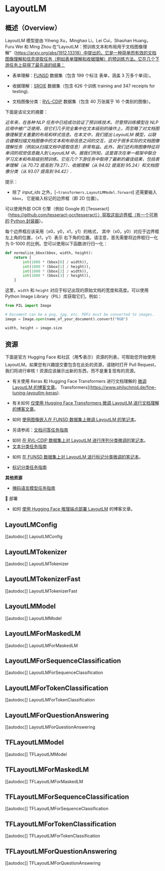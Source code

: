 <!--版权所有 2020 年 HuggingFace 团队。保留所有权利。
根据 Apache 许可证第 2.0 版（“许可证”）获得许可；您除非遵守许可证，否则不得使用此文件。您可以在以下位置获取许可证的副本
http://www.apache.org/licenses/LICENSE-2.0
除非适用法律要求或书面同意，否则根据许可证分发的软件是按“按原样”分发，不附带任何形式的担保或条件。请参阅许可证以了解特定的语言许可权限和限制。
⚠️请注意，此文件是 Markdown 格式的，但包含我们的 doc-builder（类似于 MDX）的特定语法，您的 Markdown 查看器可能无法正确呈现它。
-->
# LayoutLM

<a id='Overview'> </a>

## 概述（Overview）

LayoutLM 模型是由 Yiheng Xu，Minghao Li，Lei Cui，Shaohan Huang，Furu Wei 和 Ming Zhou 在“LayoutLM：预训练文本和布局用于文档图像理解”（https://arxiv.org/abs/1912.13318）中提出的。它是一种简单而有效的文档图像理解和信息提取任务（例如表单理解和收据理解）的预训练方法。它在几个下游任务上获得了最先进的结果：

- 表单理解：[FUNSD](https://guillaumejaume.github.io/FUNSD/) 数据集（包含 199 个标注
表单，涵盖 3 万多个单词）。

- 收据理解：[SROIE](https://rrc.cvc.uab.es/?ch=13) 数据集（包含 626 个训练  training and 347 receipts for testing).

- 文档图像分类：[RVL-CDIP](https://www.cs.cmu.edu/~aharley/rvl-cdip/) 数据集（包含  40 万张属于 16 个类别的图像）。

下面是该论文的摘要：

*近年来，在各种 NLP 任务中已经成功验证了预训练技术。尽管预训练模型在 NLP 应用中被广泛使用，但它们几乎完全集中在文本级别的操作上，而忽略了对文档图像理解至关重要的布局和样式信息。在本文中，我们提出 LayoutLM 模型，以联合建模扫描文档图像中的文本和布局信息之间的交互，这对于很多实际的文档图像理解任务（例如从扫描文档中提取信息）非常有益。此外，我们还利用图像特征将单词的视觉信息融入到 LayoutLM 中。据我们所知，这是首次在单一框架中联合学习文本和布局级别预训练。它在几个下游任务中取得了最新的最佳结果，包括表单理解（从 70.72 提高到 79.27）、收据理解（从 94.02 提高到 95.24）和文档图像分类（从 93.07 提高到 94.42）.*

提示：

- 除了 *input_ids* 之外，[`~transformers.LayoutLMModel.forward`] 还需要输入 `bbox`，  它是输入标记的边界框（即 2D 位置）。

可以使用外部 OCR 引擎（例如 Google 的 [Tesseract]  （https://github.com/tesseract-ocr/tesseract））获取这些边界框（有一个可用的  [Python 封装器](https://pypi.org/project/pytesseract/)）。

每个边界框应该采用（x0，y0，x1，y1）的格式，  其中（x0，y0）对应于边界框左上角的位置，（x1，y1）表示  右下角的位置。请注意，首先需要将边界框归一化为 0-1000 的比例。您可以使用以下函数进行归一化：

```python
def normalize_bbox(bbox, width, height):
    return [
        int(1000 * (bbox[0] / width)),
        int(1000 * (bbox[1] / height)),
        int(1000 * (bbox[2] / width)),
        int(1000 * (bbox[3] / height)),
    ]
```

这里，`width` 和 `height` 对应于标记出现的原始文档的宽度和高度。可以使用 Python Image Library（PIL）库获取它们，例如：
```python
from PIL import Image

# Document can be a png, jpg, etc. PDFs must be converted to images.
image = Image.open(name_of_your_document).convert("RGB")

width, height = image.size
```

## 资源

下面是官方 Hugging Face 和社区（用🌎表示）资源的列表，可帮助您开始使用 LayoutLM。如果您有兴趣提交要包含在此处的资源，请随时打开 Pull Request，我们将进行审核！资源应该展示出新的东西，而不是重复现有的资源。

<PipelineTag pipeline="document-question-answering" />

- 有关使用 Keras 和 Hugging Face Transformers 进行文档理解的 [微调  LayoutLM 的博客文章](https://www.philschmid.de/fine-tuning-layoutlm-keras)。  Transformers](https://www.philschmid.de/fine-tuning-layoutlm-keras).

- 有关如何 [仅使用 Hugging Face Transformers 微调 LayoutLM 进行文档理解的博客文章](https://www.philschmid.de/fine-tuning-layoutlm)。

- 如何 [使用图像嵌入在 FUNSD 数据集上微调 LayoutLM 的笔记本](https://colab.research.google.com/github/NielsRogge/Transformers-Tutorials/blob/master/LayoutLM/Add_image_embeddings_to_LayoutLM.ipynb)。

- 另请参阅：[文档问答任务指南](../tasks/document_question_answering)

<PipelineTag pipeline="text-classification" />

- 如何 [在 RVL-CDIP 数据集上对 LayoutLM 进行序列分类微调的笔记本](https://colab.research.google.com/github/NielsRogge/Transformers-Tutorials/blob/master/LayoutLM/Fine_tuning_LayoutLMForSequenceClassification_on_RVL_CDIP.ipynb)。
- [文本分类任务指南](../tasks/sequence_classification)
<PipelineTag pipeline="token-classification" />

- 如何 [在 FUNSD 数据集上对 LayoutLM 进行标记分类微调的笔记本](https://github.com/NielsRogge/Transformers-Tutorials/blob/master/LayoutLM/Fine_tuning_LayoutLMForTokenClassification_on_FUNSD.ipynb)。

- [标记分类任务指南](../tasks/token_classification)

**其他资源**

- [掩码语言模型任务指南](../tasks/masked_language_modeling)

🚀 部署

- 如何 [使用 Hugging Face 推理端点部署 LayoutLM](https://www.philschmid.de/inference-endpoints-layoutlm) 的博客文章。

## LayoutLMConfig
[[autodoc]] LayoutLMConfig
## LayoutLMTokenizer
[[autodoc]] LayoutLMTokenizer
## LayoutLMTokenizerFast
[[autodoc]] LayoutLMTokenizerFast
## LayoutLMModel
[[autodoc]] LayoutLMModel
## LayoutLMForMaskedLM
[[autodoc]] LayoutLMForMaskedLM
## LayoutLMForSequenceClassification
[[autodoc]] LayoutLMForSequenceClassification
## LayoutLMForTokenClassification
[[autodoc]] LayoutLMForTokenClassification
## LayoutLMForQuestionAnswering
[[autodoc]] LayoutLMForQuestionAnswering
## TFLayoutLMModel
[[autodoc]] TFLayoutLMModel
## TFLayoutLMForMaskedLM
[[autodoc]] TFLayoutLMForMaskedLM
## TFLayoutLMForSequenceClassification
[[autodoc]] TFLayoutLMForSequenceClassification
## TFLayoutLMForTokenClassification
[[autodoc]] TFLayoutLMForTokenClassification
## TFLayoutLMForQuestionAnswering
[[autodoc]] TFLayoutLMForQuestionAnswering